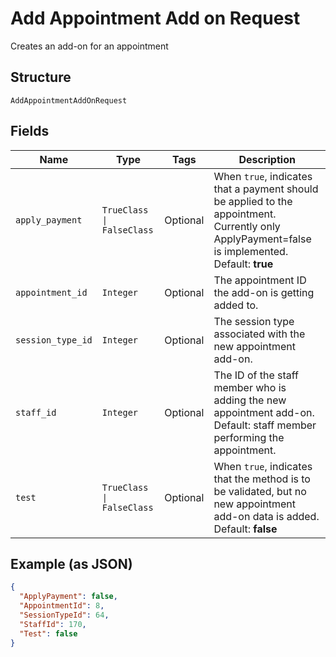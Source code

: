 
# Add Appointment Add on Request

Creates an add-on for an appointment

## Structure

`AddAppointmentAddOnRequest`

## Fields

| Name | Type | Tags | Description |
|  --- | --- | --- | --- |
| `apply_payment` | `TrueClass \| FalseClass` | Optional | When `true`, indicates that a payment should be applied to the appointment. Currently only ApplyPayment=false is implemented.<br>Default: **true** |
| `appointment_id` | `Integer` | Optional | The appointment ID the add-on is getting added to. |
| `session_type_id` | `Integer` | Optional | The session type associated with the new appointment add-on. |
| `staff_id` | `Integer` | Optional | The ID of the staff member who is adding the new appointment add-on.<br>Default: staff member performing the appointment. |
| `test` | `TrueClass \| FalseClass` | Optional | When `true`, indicates that the method is to be validated, but no new appointment add-on data is added.<br>Default: **false** |

## Example (as JSON)

```json
{
  "ApplyPayment": false,
  "AppointmentId": 8,
  "SessionTypeId": 64,
  "StaffId": 170,
  "Test": false
}
```

